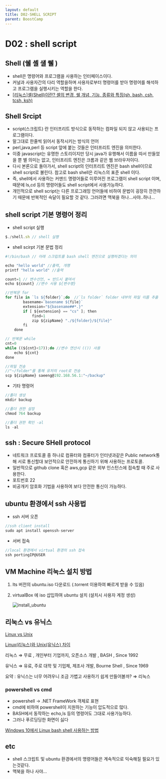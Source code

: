 ```yaml
---
layout: default
title: D02-SHELL SCRIPT
parent: BoostCamp
---
```

# D02 : shell script


## Shell (쉘 셸 섈 쒤 )
- shell은 명령어와 프로그램을 사용하는 인터페이스이다.
- 커널과 사용자간의 다리 역할을하며 사용자로부터 명령어를 받아 명령어를 해석하고 프로그램을 실행시키는 역할을 한다.
- [[리눅스]셸(Shell)이란? 셸의 변경, 쉘 개념, 기능, 종류와 특징(sh, bash, csh, tcsh, ksh)](https://jhnyang.tistory.com/57)

## Shell Srcipt
- script(스크립트) 란 인터프리트 방식으로 동작하는 컴파일 되지 않고 사용되는 프로그램이다.
- 말그대로 한줄씩 읽어서 동작시키는 방식의 언어
- perl,java,perl 등 script 앞에 붙는 것들은 인터프리트 엔진을 의미한다.
- 이중 javascript는 유명한 스토리이지만 당시 java가 유행해서 이름을 따서 만들었을 뿐 별 의미는 없고, 인터프리트 엔진은 크롬과 같은 웹 브라우저이다.
- 다시 본론으로 돌아가서, shell script의 인터프리트 엔진은 bash shell이므로 shell script로 불린다. 참고로 bash shell은 리눅스의 표준 shell 이다.
- 즉, shell에서 사용하는 커맨드 명령어들로 이루어진 프로그램이 shell script 이며, 때문에 ls,cd 등의 명령어들도 shell script에서 사용가능하다.
- 개인적으로 shell script는 다른 프로그래밍 언어들에 비하여 문법이 굉장히 깐깐하기 때문에 반복적인 숙달이 필요할 것 같다. 그러려면 맥북을 하나...사야..하나... 

## shell script 기본 명령어 정리 

- shell script 실행
  
```jsx
$./shell.sh // shell 실행
```
- shell scirpt 기본 문법 정리
  
```jsx
#!/bin/bash // 아래 스크립트를 bash shell 엔진으로 실행하겠다는 의미

echo "hello world" //출력, 개행
printf "hello world" //출력

count=1 // 변수선언, = 반드시 붙여서
echo ${count} //변수 사용 ${변수명}

//반복문 for
for file in `ls ${folder}`;do  //`ls folder` folder 내부의 파일 이름 추출
		basename=`basename ${file}`
		extension="${basename##*.}"
		if [ ${extension} == "cs" ]; then
			find=1
			zip ${zipName} "./${folder}/${file}"
		fi
	done

// 반복문 while
cnt=0
while ((${cnt}<17));do //변수 연산시 (()) 사용
	echo ${cnt}
done

//파일 전송 
//"~/folder"를 통해 유저의 root로 전송
scp ${zipName} saeeng@192.168.56.1:"~/backup"
```
- 기타 명령어

```jsx
//폴더 생성
mkdir backup

//폴더 권한 설정
chmod 764 backup

//폴더 권한 확인 -al
ls -al
```


## ssh : Secure SHell protocol
- 네트워크 프로토콜 중 하나로 컴퓨터와 컴퓨터가 인터넷과같은 Public network통해 서로 통신할대 보안적으로 안전하게 통신하기 위해 사용하는 프로토콜.
- 일반적으로 github clone 혹은 aws,gcp 같은 외부 인스턴스에 접속할 때 주로 사용한다.
- 포트번호 22
- 비공개키 암호화 기법을 사용하여 보다 안전한 통신이 가능하다.

## ubuntu 환경에서 ssh 사용법

- ssh 서버 오픈
```jsx
//ssh client install
sudo apt install openssh-server
```

- 서버 접속
```jsx
//local 환경에서 virtual 환경의 ssh 접속
ssh portingIP@USER
```


## VM Machine 리눅스 설치 방법

1. lts 버전의 ubuntu.iso 다운로드 (.torrent 이용하여 빠르게 받을 수 있음)
2. virtualBox 에 iso 삽입하여 ubuntu 설치 (설치시 사용자 계정 생성) 

    ![install_ubuntu](https://user-images.githubusercontent.com/41819176/91638971-3e317a00-ea4e-11ea-8b2b-a0ef1eb8ef21.png)




## 리눅스 vs 유닉스

[Linux vs Unix](https://www.diffen.com/difference/Linux_vs_Unix)

[Linux(리눅스)와 Unix(유닉스) 차이](http://blog.naver.com/PostView.nhn?blogId=limoremo&logNo=220533015236)

리눅스 ⇒ 무료 , 개인부터 기업까지, 오픈소스 개발 , BASH , Since 1992

유닉스 ⇒ 유료, 주로 대학 및 기업체, 제조사 개발,  Bourne Shell , Since 1969

요약 : 유닉스는 너무 어려우니 조금 가볍고 사용하기 쉽게 만들어볼까? ⇒ 리눅스



### powershell vs cmd

- powershell → .NET FrameWork 객체로 표현
- cmd에 비하여 powershell이 지원하는 기능이 압도적으로 많다.
- BASH에서 동작하는 echo,ls 등의 명령어도 그대로 사용가능하다.
- 그러나 푸르딩딩한 화면이 싫다

[Windows 10에서 Linux bash shell 사용하는 방법](https://webisfree.com/2017-05-10/window-10%EC%97%90%EC%84%9C-linux-bash-shell-%EC%82%AC%EC%9A%A9%ED%95%98%EB%8A%94-%EB%B0%A9%EB%B2%95)


## etc
- shell 스크립트 및 ubuntu 환경에서의 명령어들은 계속적으로 익숙해질 필요가 있는것같다.
- 맥북을 하나 사야...